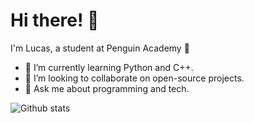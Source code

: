 # Hi there! 👋

I'm Lucas, a student at Penguin Academy 🐧

- 🌱 I’m currently learning Python and C++.
- 👯 I’m looking to collaborate on open-source projects.
- 💬 Ask me about programming and tech.

![Github stats](https://github-readme-stats.vercel.app/api?username=lnvaldez)

